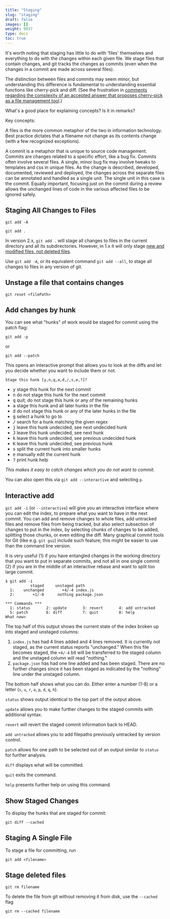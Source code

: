 ```yaml
---
title: "Staging"
slug: "staging"
draft: false
images: []
weight: 9837
type: docs
toc: true
---
```


It's worth noting that staging has little to do with 'files' themselves and everything to do with the changes within each given file. We stage files that contain changes, and git tracks the changes as commits (even when the changes in a commit are made across several files).

The distinction between files and commits may seem minor, but understanding this difference is fundamental to understanding essential functions like cherry-pick and diff. (See the frustration in [comments regarding the complexity of an accepted answer that proposes cherry-pick as a file management tool](http://stackoverflow.com/questions/449541/how-do-you-merge-selective-files-with-git-merge).)

What's a good place for explaining concepts? Is it in remarks? 

Key concepts:

A files is the more common metaphor of the two in information technology. Best practice dictates that a filename not change as its contents change (with a few recognized exceptions). 

A commit is a metaphor that is unique to source code management. Commits are changes related to a specific effort, like a bug fix. Commits often involve several files. A single, minor bug fix may involve tweaks to templates and css in unique files. As the change is described, developed, documented, reviewed and deployed, the changes across the separate files can be annotated and handled as a single unit. The single unit in this case is the commit. Equally important, focusing just on the commit during a review allows the unchanged lines of code in the various affected files to be ignored safely.

## Staging All Changes to Files
<!-- if version [all] -->

    git add -A

<!-- end version if -->

<!-- if version [gte 2.0] -->

    git add .

<!-- end version if -->

In version 2.x, `git add .` will stage all changes to files in the current directory and all its subdirectories. However, in 1.x it will only stage [new and modified files, not deleted files](http://stackoverflow.com/a/26039014/3345375).

Use `git add -A`, or its equivalent command `git add --all`, to stage all changes to files in any version of git.

## Unstage a file that contains changes
    git reset <filePath>

## Add changes by hunk
You can see what "hunks" of work would be staged for commit using the patch flag:

```
git add -p
```
or
```
git add --patch
```

This opens an interactive prompt that allows you to look at the diffs and let you decide whether you want to include them or not.

    Stage this hunk [y,n,q,a,d,/,s,e,?]?

  - <kbd>y</kbd> stage this hunk for the next commit
  - <kbd>n</kbd> do not stage this hunk for the next commit
  - <kbd>q</kbd> quit; do not stage this hunk or any of the remaining hunks
  - <kbd>a</kbd> stage this hunk and all later hunks in the file
  - <kbd>d</kbd> do not stage this hunk or any of the later hunks in the file
  - <kbd>g</kbd> select a hunk to go to
  - <kbd>/</kbd> search for a hunk matching the given regex
  - <kbd>j</kbd> leave this hunk undecided, see next undecided hunk
  - <kbd>J</kbd> leave this hunk undecided, see next hunk
  - <kbd>k</kbd> leave this hunk undecided, see previous undecided hunk
  - <kbd>K</kbd> leave this hunk undecided, see previous hunk
  - <kbd>s</kbd> split the current hunk into smaller hunks
  - <kbd>e</kbd> manually edit the current hunk
  - <kbd>?</kbd> print hunk help

*This makes it easy to catch changes which you do not want to commit.*

You can also open this via `git add --interactive` and selecting `p`.

## Interactive add
`git add -i` (or `--interactive`) will give you an interactive interface where you can edit the index, to prepare what you want to have in the next commit. You can add and remove changes to whole files, add untracked files and remove files from being tracked, but also select subsection of changes to put in the index, by selecting chunks of changes to be added, splitting those chunks, or even editing the diff. Many graphical commit tools for Git (like e.g. `git gui`) include such feature; this might be easier to use than the command line version.

It is very useful (1) if you have entangled changes in the working directory that you want to put in separate commits, and not all in one single commit (2) if you are in the middle of an interactive rebase and want to split too large commit.

```
$ git add -i
           staged     unstaged path
  1:    unchanged        +4/-4 index.js
  2:        +1/-0      nothing package.json

*** Commands ***
  1: status       2: update       3: revert       4: add untracked
  5: patch        6: diff         7: quit         8: help
What now>
```

The top half of this output shows the current state of the index broken up into staged and unstaged columns:
1. `index.js` has had 4 lines added and 4 lines removed. It is currently not staged, as the current status reports "unchanged." When this file becomes staged, the `+4/-4` bit will be transferred to the staged column and the unstaged column will read "nothing."
2. `package.json` has had one line added and has been staged. There are no further changes since it has been staged as indicated by the "nothing" line under the unstaged column.

The bottom half shows what you can do. Either enter a number (1-8) or a letter (`s`, `u`, `r`, `a`, `p`, `d`, `q`, `h`).

`status` shows output identical to the top part of the output above.

`update` allows you to make further changes to the staged commits with additional syntax.

`revert` will revert the staged commit information back to HEAD.

`add untracked` allows you to add filepaths previously untracked by version control.

`patch` allows for one path to be selected out of an output similar to `status` for further analysis.

`diff` displays what will be committed.

`quit` exits the command.

`help` presents further help on using this command.

## Show Staged Changes
To display the hunks that are staged for commit:

    git diff --cached

## Staging A Single File
To stage a file for committing, run 

    git add <filename>



## Stage deleted files
    git rm filename

To delete the file from git without removing it from disk, use the `--cached` flag

    git rm --cached filename

